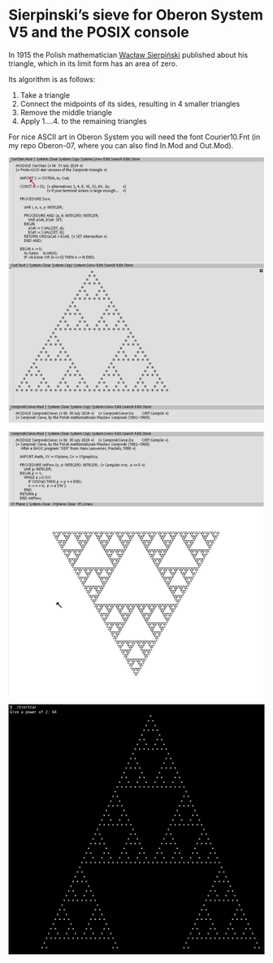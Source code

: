 # Sierpinski’s sieve for Oberon System V5 and the POSIX console

In 1915 the Polish mathematician [Wacław Sierpiński](https://mathshistory.st-andrews.ac.uk/Biographies/Sierpinski/) published about his triangle, which in its limit form has an area of zero. 

Its algorithm is as follows:
1. Take a triangle
2. Connect the midpoints of its sides, resulting in 4 smaller triangles
3. Remove the middle triangle
4. Apply 1.…4. to the remaining triangles

For nice ASCII art in Oberon System you will need the font Courier10.Fnt (in my repo Oberon-07, where you can also find In.Mod and Out.Mod).

![](SierStar.png)

![](SierSieve.png)

![](SierStar2.png)
